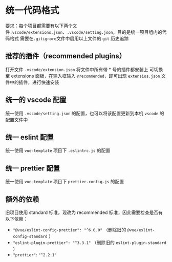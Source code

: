 # 统一代码格式

要求：每个项目都需要有以下两个文件`.vscode/extensions.json`、`.vscode/setting.json`，目的是统一项目组内的代码格式
需要在`.gitignore`文件中启用以上文件的 `git` 历史追踪

## 推荐的插件（recommended plugins）

打开文件 `.vscode/extension.json` 将文件中所有带 \* 号的插件都安装上
可切换至 extensions 面板，在输入框输入 `@recommended`，即可出现 `extensios.json` 文件中的插件，进行快速安装

## 统一的 vscode 配置

统一使用 `.vscode/setting.json` 的配置，也可以将该配置更新到本机 `vscode` 的配置文件中

## 统一 eslint 配置

统一使用 `vue-template` 项目下 `.eslintrc.js` 的配置

## 统一 prettier 配置

统一使用 `vue-template` 项目下 `prettier.config.js` 的配置

## 额外的依赖

旧项目使用 standard 标准，现改为 recommended 标准，因此需要检查是否有以下依赖：

- `"@vue/eslint-config-prettier": "^6.0.0"` （删除旧的 `@vue/eslint-config-standard` ）
- `"eslint-plugin-prettier": "^3.3.1"` （删除旧的 `eslint-plugin-standard` ）
- `"prettier"`: `"^2.2.1"`
